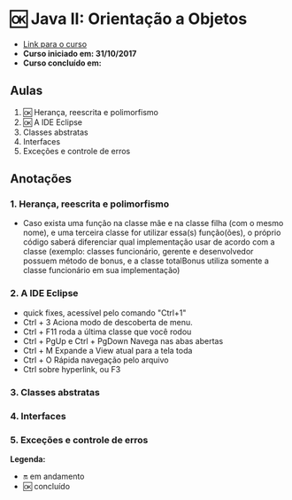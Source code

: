 # :ok: Java II: Orientação a Objetos

- [Link para o curso](https://cursos.alura.com.br/course/java-e-orientacao-a-objetos)
- __Curso iniciado em: 31/10/2017__
- __Curso concluído em:__

## Aulas

1. :ok: Herança, reescrita e polimorfismo
1. :ok: A IDE Eclipse
1. Classes abstratas
1. Interfaces
1. Exceções e controle de erros

## Anotações

### 1. Herança, reescrita e polimorfismo

- Caso exista uma função na classe mãe e na classe filha (com o mesmo nome), e uma terceira classe for utilizar essa(s) função(ões), o próprio código saberá diferenciar qual implementação usar de acordo com a classe (exemplo: classes funcionário, gerente e desenvolvedor possuem método de bonus, e a classe totalBonus utiliza somente a classe funcionário em sua implementação)

### 2. A IDE Eclipse

- quick fixes, acessível pelo comando "Ctrl+1"
- Ctrl + 3 Aciona modo de descoberta de menu.
- Ctrl + F11 roda a última classe que você rodou
- Ctrl + PgUp e Ctrl + PgDown Navega nas abas abertas
- Ctrl + M Expande a View atual para a tela toda
- Ctrl + O Rápida navegação pelo arquivo
- Ctrl sobre hyperlink, ou F3

### 3. Classes abstratas

### 4. Interfaces

### 5. Exceções e controle de erros

__Legenda:__

- :on: em andamento
- :ok: concluído